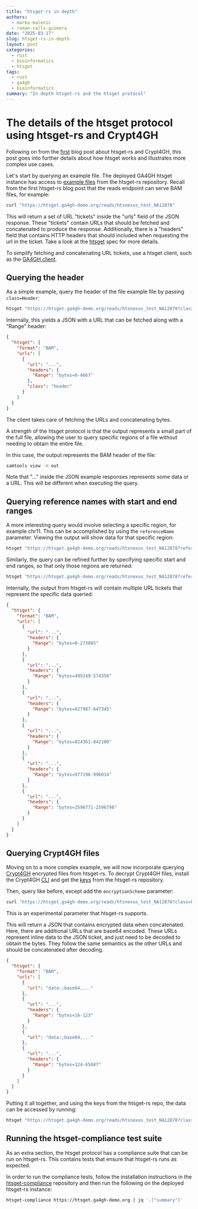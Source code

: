 ```yaml
---
title: "htsget-rs in depth"
authors:
  - marko-malenic
  - roman-valls-guimera
date: "2025-03-17"
slug: htsget-rs-in-depth
layout: post
categories:
  - rust
  - bioinformatics
  - htsget
tags:
  - rust
  - ga4gh
  - bioinformatics
summary: "In depth htsget-rs and the htsget protocol"
---
```

# The details of the htsget protocol using htsget-rs and Crypt4GH

Following on from the [first] blog post about htsget-rs and Crypt4GH, this post goes into further details about how htsget works and illustrates more complex use cases.

Let's start by querying an example file. The deployed GA4GH htsget instance has access to [example files][example-files] from the htsget-rs
repository. Recall from the first htsget-rs blog post that the reads endpoint can serve BAM files, for example:

```sh
curl "https://htsget.ga4gh-demo.org/reads/htsnexus_test_NA12878"
```

This will return a set of URL "tickets" inside the "urls" field of the JSON response. These "tickets" contain URLs that
should be fetched and concatenated to produce the response. Additionally, there is a "headers" field that contains HTTP
headers that should included when requesting the url in the ticket. Take a look at the [htsget] spec for more details.

To simplify fetching and concatenating URL tickets, use a htsget client, such as the [GA4GH client][client].

## Querying the header

As a simple example, query the header of the file example file by passing `class=Header`:

```sh
htsget "https://htsget.ga4gh-demo.org/reads/htsnexus_test_NA12878?class=header" > out.bam
```

Internally, this yields a JSON with a URL that can be fetched along with a "Range" header:

```json
{
  "htsget": {
    "format": "BAM",
    "urls": [
      {
        "url": "...",
        "headers": {
          "Range": "bytes=0-4667"
        },
        "class": "header"
      }
    ]
  }
}
```

The client takes care of fetching the URLs and concatenating bytes.

A strength of the htsget protocol is that the output represents a small part of the full file, allowing the user to
query specific regions of a file without needing to obtain the entire file.

In this case, the output represents the BAM header of the file:

```sh
samtools view -H out
```

Note that "..." inside the JSON example responses represents some data or a URL. This will be different when executing
the query.

## Querying reference names with start and end ranges

A more interesting query would involve selecting a specific region, for example chr11. This can be accomplished by
using the `referenceName` parameter. Viewing the output will show data for that specific region:

```sh
htsget "https://htsget.ga4gh-demo.org/reads/htsnexus_test_NA12878?referenceName=11" | samtools view
```

Similarly, the query can be refined further by specifying specific start and end ranges, so that only those regions
are returned:

```sh
htsget "https://htsget.ga4gh-demo.org/reads/htsnexus_test_NA12878?referenceName=11&start=500000&end=5001000" | samtools view
```

Internally, the output from htsget-rs will contain multiple URL tickets that represent the specific data queried:

```json
{
  "htsget": {
    "format": "BAM",
    "urls": [
      {
        "url": "...",
        "headers": {
          "Range": "bytes=0-273085"
        }
      },
      {
        "url": "...",
        "headers": {
          "Range": "bytes=499249-574358"
        }
      },
      {
        "url": "...",
        "headers": {
          "Range": "bytes=627987-647345"
        }
      },
      {
        "url": "...",
        "headers": {
          "Range": "bytes=824361-842100"
        }
      },
      {
        "url": "...",
        "headers": {
          "Range": "bytes=977196-996014"
        }
      },
      {
        "url": "...",
        "headers": {
          "Range": "bytes=2596771-2596798"
        }
      }
    ]
  }
}
```

## Querying Crypt4GH files

Moving on to a more complex example, we will now incorporate querying [Crypt4GH][c4gh] encrypted files from htsget-rs.
To decrypt Crypt4GH files, install the Crypt4GH [CLI][c4gh-cli] and get the [keys] from the htsget-rs repository.

Then, query like before, except add the `encryptionScheme` parameter:

```sh
curl "https://htsget.ga4gh-demo.org/reads/htsnexus_test_NA12878?class=header&encryptionScheme=C4GH"
```

This is an experimental parameter that htsget-rs supports.

This will return a JSON that contains encrypted data when concatenated. Here, there are additional URLs that are base64
encoded. These URLs represent inline data to the JSON ticket, and just need to be decoded to obtain the bytes. They
follow the same semantics as the other URLs and should be concatenated after decoding.

```json
{
  "htsget": {
    "format": "BAM",
    "urls": [
      {
        "url": "data:;base64,..."
      },
      {
        "url": "...",
        "headers": {
          "Range": "bytes=16-123"
        }
      },
      {
        "url": "data:;base64,..."
      },
      {
        "url": "...",
        "headers": {
          "Range": "bytes=124-65687"
        }
      }
    ]
  }
}
```

Putting it all together, and using the keys from the htsget-rs repo, the data can be accessed by running:

```sh
htsget "https://htsget.ga4gh-demo.org/reads/htsnexus_test_NA12878?class=header&encryptionScheme=C4GH" | crypt4gh decrypt --sk bob.sec | samtools view -H
```

## Running the htsget-compliance test suite

As an extra section, the htsget protocol has a compliance suite that can be run on htsget-rs. This contains tests that
ensure that htsget-rs runs as expected. 

In order to run the compliance tests, follow the installation instructions in the [htsget-compliance] repository and
then run the following on the deployed htsget-rs instance:

```sh
htsget-compliance https://htsget.ga4gh-demo.org | jq '.["summary"]'
```

[first]: https://umccr.org/blog/htsget-rs-crypt4gh/
[example-files]: https://github.com/umccr/htsget-rs/tree/main/data
[client]: https://htsget.readthedocs.io/en/latest/quickstart.html#installation
[htsget]: https://samtools.github.io/hts-specs/htsget.html
[c4gh]: https://samtools.github.io/hts-specs/crypt4gh.pdf
[c4gh-cli]: https://github.com/EGA-archive/crypt4gh-rust
[keys]: https://github.com/umccr/htsget-rs/tree/main/data/c4gh/keys
[htsget-compliance]: https://github.com/ga4gh/htsget-compliance?tab=readme-ov-file#installation

